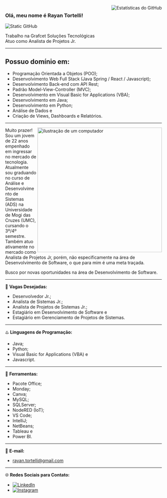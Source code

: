 <img align='right' src="https://github-readme-stats.vercel.app/api?username=Tortelliz&show_icons=true&title_color=783c00&text_color=af552e&icon_color=783c00&bg_color=f8efd4&cache_seconds=2300" alt="Estatísticas do GitHub">

### Olá, meu nome é Rayan Tortelli!

<img src="https://img.shields.io/static/v1?label=Overview&message=Rayan%20Tortelli&color=f8efd4&style=for-the-badge&logo=GitHub" alt="Static GitHub">

<p align="left">Trabalho na Grafcet Soluções Tecnológicas<br/> Atuo como Analista de Projetos Jr.</p>

---

<h2>Possuo domínio em:</h2>

- Programação Orientada a Objetos (POO);
- Desenvolvimento Web Full Stack (Java Spring / React / Javascript);
- Desenvolvimento Back-end com API Rest;
- Padrão Model-View-Controller (MVC);
- Desenvolvimento em Visual Basic for Applications (VBA);
- Desenvolvimento em Java;
- Desenvolvimento em Python;
- Análise de Dados e
- Criação de Views, Dashboards e Relatórios.

---

<img src="https://raw.githubusercontent.com/MicaelliMedeiros/micaellimedeiros/master/image/computer-illustration.png" alt="ilustração de um computador" min-width="400px" max-width="400px" width="400px" align="right">

<p align="left">Muito prazer! Sou um jovem de 22 anos empenhado em ingressar no mercado de tecnologia. Atualmente sou graduando no curso de Análise e Desenvolvimento de Sistemas (ADS) na Universidade de Mogi das Cruzes (UMC), cursando o 3º/4º semestre. Também atuo ativamente no mercado como Analista de Projetos Jr, porém, não especificamente na área de Desenvolvimento de Software, o que para mim é uma meta traçada.</p>

<p align="left">Busco por novas oportunidades na área de Desenvolvimento de Software.</p>

---

💼 **Vagas Desejadas:**

- Desenvolvedor Jr.;
- Analista de Sistemas Jr.;
- Analista de Projetos de Sistemas Jr.;
- Estagiário em Desenvolvimento de Software e
- Estagiário em Gerenciamento de Projetos de Sistemas.

---

♨️ **Linguagens de Programação:**

- Java;
- Python;
- Visual Basic for Applications (VBA) e
- Javascript.

---

🔧 **Ferramentas:**

- Pacote Office;
- Monday;
- Canva;
- MySQL;
- SQLServer;
- NodeRED (IoT);
- VS Code;
- IntelliJ;
- NetBeans;
- Tableau e
- Power BI.

---

📧 **E-mail:**

- rayan.tortelli@gmail.com

---

🌐 **Redes Sociais para Contato:**

- [![LinkedIn](https://img.shields.io/badge/-LinkedIn-blue?style=flat-square&logo=Linkedin&logoColor=white)](https://www.linkedin.com/in/rayan-tortelli-b7581a186)
- [![Instagram](https://img.shields.io/badge/-Instagram-purple?style=flat-square&logo=Instagram&logoColor=white)](https://www.instagram.com/rayan.tortelli)

